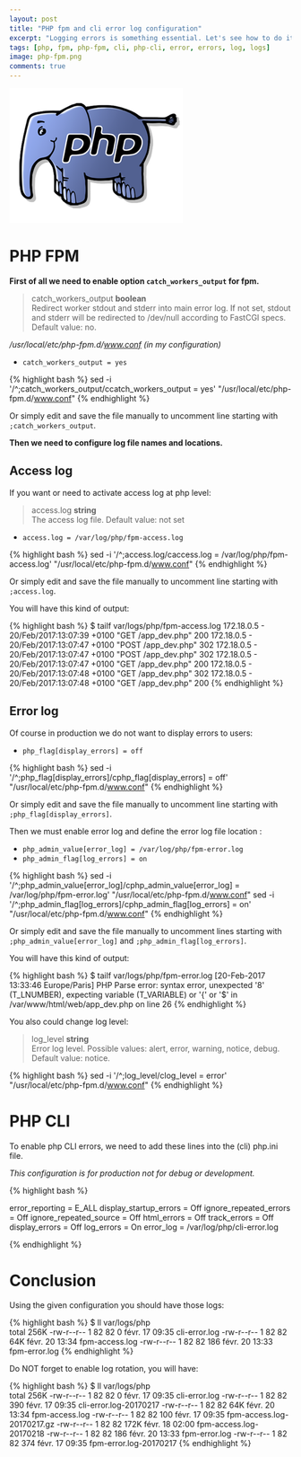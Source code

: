```yaml
---
layout: post
title: "PHP fpm and cli error log configuration"
excerpt: "Logging errors is something essential. Let's see how to do it with php-fpm (and cli)"
tags: [php, fpm, php-fpm, cli, php-cli, error, errors, log, logs]
image: php-fpm.png
comments: true
---
```


![Docker](/images/posts/php-fpm.png)

# PHP FPM

**First of all we need to enable option `catch_workers_output` for fpm.**

> catch_workers_output **boolean**   
> Redirect worker stdout and stderr into main error log. If not set, stdout and stderr will be redirected to /dev/null according to FastCGI specs. Default value: no.

_/usr/local/etc/php-fpm.d/www.conf (in my configuration)_

* `catch_workers_output = yes`

{% highlight bash %}
sed -i '/^;catch_workers_output/ccatch_workers_output = yes' "/usr/local/etc/php-fpm.d/www.conf"
{% endhighlight %}

Or simply edit and save the file manually to uncomment line starting with `;catch_workers_output`.

**Then we need to configure log file names and locations.**

## Access log

If you want or need to activate access log at php level:

> access.log **string**  
> The access log file. Default value: not set

* `access.log = /var/log/php/fpm-access.log`

{% highlight bash %}
sed -i '/^;access.log/caccess.log = /var/log/php/fpm-access.log' "/usr/local/etc/php-fpm.d/www.conf"
{% endhighlight %}

Or simply edit and save the file manually to uncomment line starting with `;access.log`.

You will have this kind of output:

{% highlight bash %}
$ tailf var/logs/php/fpm-access.log
172.18.0.5 -  20/Feb/2017:13:07:39 +0100 "GET /app_dev.php" 200
172.18.0.5 -  20/Feb/2017:13:07:47 +0100 "POST /app_dev.php" 302
172.18.0.5 -  20/Feb/2017:13:07:47 +0100 "POST /app_dev.php" 302
172.18.0.5 -  20/Feb/2017:13:07:47 +0100 "GET /app_dev.php" 200
172.18.0.5 -  20/Feb/2017:13:07:48 +0100 "GET /app_dev.php" 302
172.18.0.5 -  20/Feb/2017:13:07:48 +0100 "GET /app_dev.php" 200
{% endhighlight %}


## Error log

Of course in production we do not want to display errors to users:

* `php_flag[display_errors] = off`

{% highlight bash %}
sed -i '/^;php_flag\[display_errors\]/cphp_flag[display_errors] = off' "/usr/local/etc/php-fpm.d/www.conf"
{% endhighlight %}

Or simply edit and save the file manually to uncomment line starting with `;php_flag[display_errors]`.

Then we must enable error log and define the error log file location :

* `php_admin_value[error_log] = /var/log/php/fpm-error.log`
* `php_admin_flag[log_errors] = on`

{% highlight bash %}
sed -i '/^;php_admin_value\[error_log\]/cphp_admin_value[error_log] = /var/log/php/fpm-error.log' "/usr/local/etc/php-fpm.d/www.conf"
sed -i '/^;php_admin_flag\[log_errors\]/cphp_admin_flag[log_errors] = on' "/usr/local/etc/php-fpm.d/www.conf"
{% endhighlight %}

Or simply edit and save the file manually to uncomment lines starting with `;php_admin_value[error_log]` and `;php_admin_flag[log_errors]`.

You will have this kind of output:

{% highlight bash %}
$ tailf var/logs/php/fpm-error.log
[20-Feb-2017 13:33:46 Europe/Paris] PHP Parse error:  syntax error, unexpected '8' (T_LNUMBER), expecting variable (T_VARIABLE) or '{' or '$' in /var/www/html/web/app_dev.php on line 26
{% endhighlight %}


You also could change log level:

> log_level **string**  
> Error log level. Possible values: alert, error, warning, notice, debug. Default value: notice.

{% highlight bash %}
sed -i '/^;log_level/clog_level = error' "/usr/local/etc/php-fpm.d/www.conf"
{% endhighlight %}

# PHP CLI

To enable php CLI errors, we need to add these lines into the (cli) php.ini file.

_This configuration is for production not for debug or development._ 

{% highlight bash %}

error_reporting = E_ALL
display_startup_errors = Off
ignore_repeated_errors = Off
ignore_repeated_source = Off
html_errors = Off
track_errors = Off
display_errors = Off
log_errors = On
error_log = /var/log/php/cli-error.log

{% endhighlight %}

# Conclusion

Using the given configuration you should have those logs:

{% highlight bash %}
$ ll var/logs/php              
total 256K
-rw-r--r-- 1 82 82    0 févr. 17 09:35 cli-error.log
-rw-r--r-- 1 82 82  64K févr. 20 13:34 fpm-access.log
-rw-r--r-- 1 82 82  186 févr. 20 13:33 fpm-error.log
{% endhighlight %}

Do NOT forget to enable log rotation, you will have:

{% highlight bash %}
$ ll var/logs/php              
total 256K
-rw-r--r-- 1 82 82    0 févr. 17 09:35 cli-error.log
-rw-r--r-- 1 82 82  390 févr. 17 09:35 cli-error.log-20170217
-rw-r--r-- 1 82 82  64K févr. 20 13:34 fpm-access.log
-rw-r--r-- 1 82 82  100 févr. 17 09:35 fpm-access.log-20170217.gz
-rw-r--r-- 1 82 82 172K févr. 18 02:00 fpm-access.log-20170218
-rw-r--r-- 1 82 82  186 févr. 20 13:33 fpm-error.log
-rw-r--r-- 1 82 82  374 févr. 17 09:35 fpm-error.log-20170217
{% endhighlight %}
